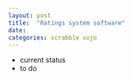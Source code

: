 ```yaml
---
layout: post
title:  "Ratings system software"
date:
categories: scrabble xojo
---
```


- current status
- to do
